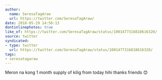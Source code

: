 ```yaml
---
author:
  name: SeresaTagAraw
  url: https://twitter.com/SeresaTagAraw/
date: 2018-05-29 14:56:13
dontinlinephotos: true
like_of: https://twitter.com/SeresaTagAraw/status/1001477316818616320/
source: twitter
syndicated:
- type: twitter
  url: https://twitter.com/SeresaTagAraw/status/1001477316818616320/
tags:
- seresatagaraw
---
```


Meron na kong 1 month supply of kilig from today hihi thanks friends 😊